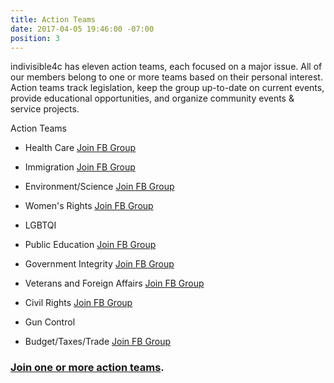 ```yaml
---
title: Action Teams
date: 2017-04-05 19:46:00 -07:00
position: 3
---
```


indivisible4c has eleven action teams, each focused on a major issue. All of our members belong to one or more teams based on their personal interest. Action teams track legislation, keep the group up-to-date on current events, provide educational opportunities, and organize community events & service projects.

Action Teams

* Health Care [Join FB Group](https://www.facebook.com/groups/Indivisible4cHealthActionTeam/)

* Immigration [Join FB Group](https://www.facebook.com/groups/1254970301218485/)

* Environment/Science [Join FB Group](https://www.facebook.com/groups/162210187631587/)

* Women's Rights [Join FB Group](https://www.facebook.com/groups/417949661882871/)

* LGBTQI

* Public Education [Join FB Group](https://www.facebook.com/groups/1680839972215915/)

* Government Integrity [Join FB Group](https://www.facebook.com/groups/Indivisible4cEthicsAction/)

* Veterans and Foreign Affairs [Join FB Group](https://www.facebook.com/groups/Indivisible4CVeterans/)

* Civil Rights [Join FB Group](https://www.facebook.com/groups/1796273630398207/)

* Gun Control

* Budget/Taxes/Trade [Join FB Group](https://www.facebook.com/groups/230322974125186/)


### [Join one or more action teams](https://docs.google.com/forms/d/e/1FAIpQLSdRzg-pwBPM0hc_B4jxO_vazOFBbwYEvngTPFQsL3fd6dY2rg/viewform?usp=sf_link).